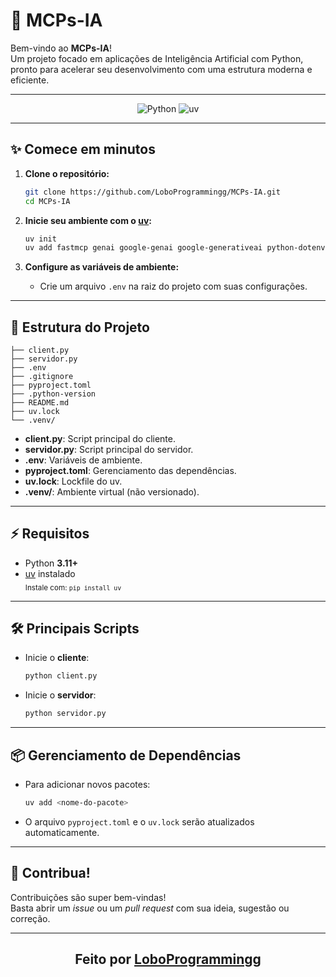 # 🚀 MCPs-IA

Bem-vindo ao **MCPs-IA**!  
Um projeto focado em aplicações de Inteligência Artificial com Python, pronto para acelerar seu desenvolvimento com uma estrutura moderna e eficiente.

---

<div align="center">
  
![Python](https://img.shields.io/badge/Python-3.11%2B-blue?logo=python)
![uv](https://img.shields.io/badge/Powered%20by-uv-9cf?logo=python)

</div>

---

## ✨ Comece em minutos

1. **Clone o repositório:**
   ```bash
   git clone https://github.com/LoboProgrammingg/MCPs-IA.git
   cd MCPs-IA
   ```

2. **Inicie seu ambiente com o [uv](https://github.com/astral-sh/uv):**
   ```bash
   uv init
   uv add fastmcp genai google-genai google-generativeai python-dotenv wikipedia
   ```

3. **Configure as variáveis de ambiente:**
   - Crie um arquivo `.env` na raiz do projeto com suas configurações.

---

## 📂 Estrutura do Projeto

```
├── client.py
├── servidor.py
├── .env
├── .gitignore
├── pyproject.toml
├── .python-version
├── README.md
├── uv.lock
└── .venv/
```

- **client.py**: Script principal do cliente.
- **servidor.py**: Script principal do servidor.
- **.env**: Variáveis de ambiente.
- **pyproject.toml**: Gerenciamento das dependências.
- **uv.lock**: Lockfile do uv.
- **.venv/**: Ambiente virtual (não versionado).

---

## ⚡ Requisitos

- Python **3.11+**
- [uv](https://github.com/astral-sh/uv) instalado  
  <sub>Instale com: <code>pip install uv</code></sub>

---

## 🛠️ Principais Scripts

- Inicie o **cliente**:
  ```bash
  python client.py
  ```
- Inicie o **servidor**:
  ```bash
  python servidor.py
  ```

---

## 📦 Gerenciamento de Dependências

- Para adicionar novos pacotes:
  ```bash
  uv add <nome-do-pacote>
  ```
- O arquivo `pyproject.toml` e o `uv.lock` serão atualizados automaticamente.

---

## 🤝 Contribua!

Contribuições são super bem-vindas!  
Basta abrir um _issue_ ou um _pull request_ com sua ideia, sugestão ou correção.

---

<div align="center">

Feito por [LoboProgrammingg](https://github.com/LoboProgrammingg)
---

</div>
